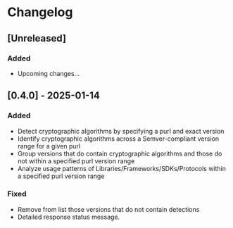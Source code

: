# Changelog

## [Unreleased]
### Added
- Upcoming changes...


## [0.4.0] - 2025-01-14
### Added
- Detect cryptographic algorithms by specifying a purl and exact version
- Identify cryptographic algorithms across a Semver-compliant version range for a given purl
- Group versions  that do contain cryptographic algorithms and those do not within a specified purl version range
- Analyze usage patterns of Libraries/Frameworks/SDKs/Protocols within a specified purl version range

### Fixed
- Remove from list those versions that do not contain detections
- Detailed response status message.